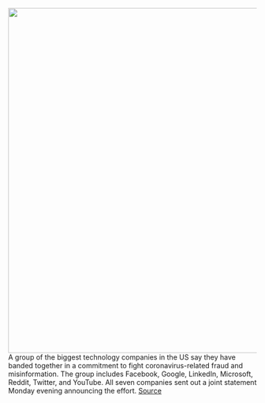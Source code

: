 <img src='https://cdn.vox-cdn.com/thumbor/F0HhHhXJ1uQMC90w_OrH_tJ2c44=/0x0:2040x1360/1200x800/filters:focal(857x517:1183x843)/cdn.vox-cdn.com/uploads/chorus_image/image/66510311/acastro_180720_1777_facebook_0001.0.jpg' width='700px' /><br/>
A group of the biggest technology companies in the US say they have banded together in a commitment to fight coronavirus-related fraud and misinformation. The group includes Facebook, Google, LinkedIn, Microsoft, Reddit, Twitter, and YouTube. All seven companies sent out a joint statement Monday evening announcing the effort.
<a href='https://www.theverge.com/2020/3/16/21182726/coronavirus-covid-19-facebook-google-twitter-youtube-joint-effort-misinformation-fraud'> Source <a/>